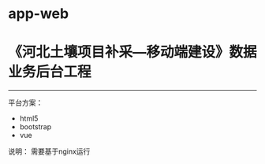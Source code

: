 # app-web
# 《河北土壤项目补采—移动端建设》数据业务后台工程
-----------------
平台方案：
* html5
* bootstrap
* vue

说明：
需要基于nginx运行
